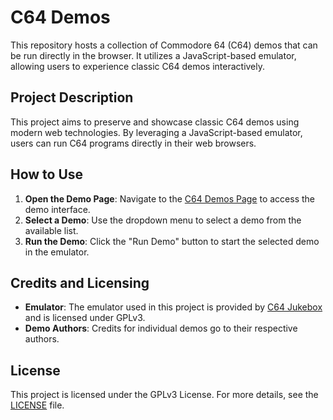 # C64 Demos

This repository hosts a collection of Commodore 64 (C64) demos that can be run directly in the browser. It utilizes a JavaScript-based emulator, allowing users to experience classic C64 demos interactively.

## Project Description

This project aims to preserve and showcase classic C64 demos using modern web technologies. By leveraging a JavaScript-based emulator, users can run C64 programs directly in their web browsers.

## How to Use

1. **Open the Demo Page**: Navigate to the [C64 Demos Page](https://skynetc2.github.io/c64-demos/) to access the demo interface.
2. **Select a Demo**: Use the dropdown menu to select a demo from the available list.
3. **Run the Demo**: Click the "Run Demo" button to start the selected demo in the emulator.

## Credits and Licensing

- **Emulator**: The emulator used in this project is provided by [C64 Jukebox](https://haendel.ddns.net:8443/static/teavm/c64jukebox.vue?teavmFormat=JS) and is licensed under GPLv3.
- **Demo Authors**: Credits for individual demos go to their respective authors.

## License

This project is licensed under the GPLv3 License. For more details, see the [LICENSE](LICENSE) file.
